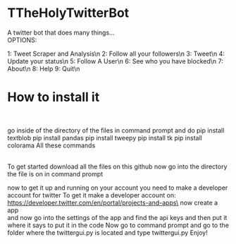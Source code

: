 # TTheHolyTwitterBot
A twitter bot that does many things...<br>
OPTIONS:

1: Tweet Scraper and Analysis\n
2: Follow all your followers\n
3: Tweet\n
4: Update your status\n
5: Follow A User\n
6: See who you have blocked\n
7: About\n
8: Help
9: Quit\n
<br>
<h1>How to install it</h1> <br>
<p>go inside of the directory of the files in command prompt and do 
pip install textblob
pip install pandas
pip install tweepy
pip install tk
pip install colorama
 All these commands
</p>
<br>
To get started
download all the files on this github
now go into the directory the file is on in command prompt

now to get it up and running on your account you need to make a developer account for twitter
To get it make a developer account on:
https://developer.twitter.com/en/portal/projects-and-apps\
now create a app  
and now go into the settings of the app and find the api keys and then put it where it says to put it in the code
Now go to command prompt and go to the folder where the twittergui.py is located and type twittergui.py 
Enjoy!

